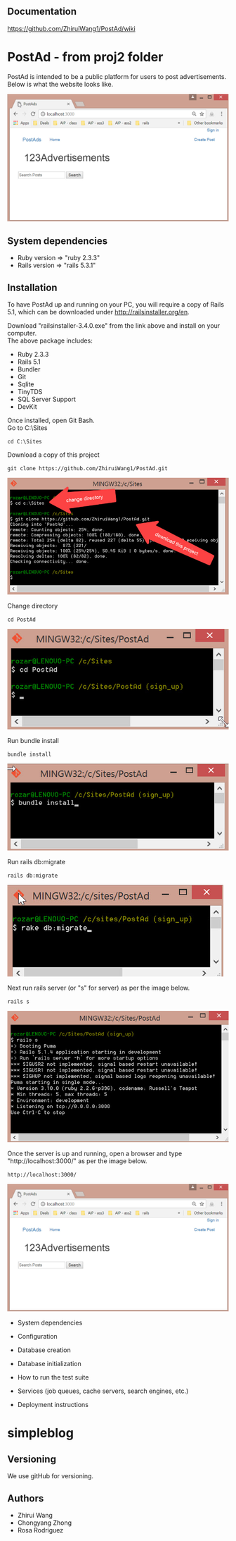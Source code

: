 ## Documentation
https://github.com/ZhiruiWang1/PostAd/wiki


# PostAd - from proj2 folder

PostAd is intended to be a public platform for users to post advertisements. <br />
Below is what the website looks like.

![Alt text](https://github.com/rozar17/proj2/blob/master/img/1.%20index.jpg?raw=true "Optional Title") <br />



## System dependencies

* Ruby version 		=>		"ruby 2.3.3"
* Rails version 	=>		"rails 5.3.1"



## Installation
To have PostAd up and running on your PC, you will require a copy of Rails 5.1, which can be downloaded under http://railsinstaller.org/en. <br />

Download "railsinstaller-3.4.0.exe" from the link above and install on your computer. <br />
The above package includes:
*	Ruby 2.3.3
*	Rails 5.1
*	Bundler
*	Git
*	Sqlite
*	TinyTDS
*	SQL Server Support
*	DevKit


Once installed, open Git Bash. <br />
Go to C:\Sites
```
cd C:\Sites
```


Download a copy of this project
```
git clone https://github.com/ZhiruiWang1/PostAd.git
```
![Alt text](https://github.com/rozar17/proj2/blob/master/img/2.%20gitBash_download.jpg?raw=true "Optional Title") <br />



Change directory
```
cd PostAd
```
![Alt text](https://github.com/rozar17/proj2/blob/master/img/3.%20gitBash.jpg?raw=true "Optional Title") <br />



Run bundle install
```
bundle install
```
![Alt text](https://github.com/rozar17/proj2/blob/master/img/4.%20bundle%20install.jpg?raw=true "Optional Title") <br />



Run rails db:migrate
```
rails db:migrate
```
![Alt text](https://github.com/rozar17/proj2/blob/master/img/5.%20db%20migrate.jpg?raw=true "Optional Title") <br />



Next run rails server (or "s" for server) as per the image below.
```
rails s
```
![Alt text](https://github.com/rozar17/proj2/blob/master/img/6.%20rails%20s.jpg?raw=true "Optional Title") <br />



Once the server is up and running, open a browser and type "http://localhost:3000/" as per the image below.
```
http://localhost:3000/
```
![Alt text](https://github.com/rozar17/proj2/blob/master/img/1.%20index.jpg?raw=true "Optional Title") <br />





* System dependencies

* Configuration

* Database creation

* Database initialization

* How to run the test suite

* Services (job queues, cache servers, search engines, etc.)

* Deployment instructions



# simpleblog



## Versioning
We use gitHub for versioning.



## Authors
* Zhirui Wang
* Chongyang Zhong
* Rosa Rodriguez



